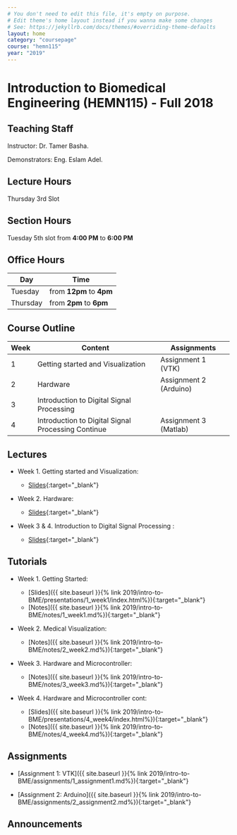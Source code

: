 ```yaml
---
# You don't need to edit this file, it's empty on purpose.
# Edit theme's home layout instead if you wanna make some changes
# See: https://jekyllrb.com/docs/themes/#overriding-theme-defaults
layout: home
category: "coursepage"
course: "hemn115"
year: "2019"
---
```

# Introduction to Biomedical Engineering \(HEMN115\) - Full 2018

## Teaching Staff

Instructor: Dr. Tamer Basha.

Demonstrators:  Eng. Eslam Adel.  

## Lecture Hours

Thursday 3rd Slot

## Section Hours

Tuesday 5th slot from **4:00 PM** to **6:00 PM**

## Office Hours

| Day | Time |
|-----|-----------|
| Tuesday | from **12pm** to **4pm** |
| Thursday | from **2pm** to **6pm** |

## Course Outline

| Week | Content |  Assignments
|------|-----------------|-----|
|   1  | Getting started and Visualization| Assignment 1 (VTK)  |
|   2  | Hardware  | Assignment 2 (Arduino) |
|   3  | Introduction to Digital Signal Processing |                |
|   4  | Introduction to  Digital Signal Processing Continue | Assignment 3 (Matlab) |

## Lectures

* Week 1. Getting started and Visualization:
  * [Slides](https://drive.google.com/file/d/1_wbntX6paGuHWO4Paw_6vCL9F-qKYfcj/view){:target="_blank"}

* Week 2. Hardware:
  * [Slides](https://drive.google.com/file/d/1qawBaJB1UD0EoNVO1J-yMorHTgXydczc/view){:target="_blank"}

* Week 3 & 4. Introduction to Digital Signal Processing	:
  * [Slides](https://drive.google.com/file/d/1_IxlcYG0IxfJwMpr7i2NWxuE1FLOuryP/view?usp=sharing){:target="_blank"}

## Tutorials

* Week 1. Getting Started:
  * [Slides]({{ site.baseurl }}{% link 2019/intro-to-BME/presentations/1_week1/index.html%}){:target="_blank"}
  * [Notes]({{ site.baseurl }}{% link 2019/intro-to-BME/notes/1_week1.md%}){:target="_blank"}

* Week 2. Medical Visualization:
  * [Notes]({{ site.baseurl }}{% link 2019/intro-to-BME/notes/2_week2.md%}){:target="_blank"}

* Week 3. Hardware and Microcontroller:
  * [Notes]({{ site.baseurl }}{% link 2019/intro-to-BME/notes/3_week3.md%}){:target="_blank"}

* Week 4. Hardware and Microcontroller cont:
  * [Slides]({{ site.baseurl }}{% link 2019/intro-to-BME/presentations/4_week4/index.html%}){:target="_blank"}
  * [Notes]({{ site.baseurl }}{% link 2019/intro-to-BME/notes/4_week4.md%}){:target="_blank"}

## Assignments 

* [Assignment 1: VTK]({{ site.baseurl }}{% link 2019/intro-to-BME/assignments/1_assignment1.md%}){:target="_blank"}

* [Assignment 2: Arduino]({{ site.baseurl }}{% link 2019/intro-to-BME/assignments/2_assignment2.md%}){:target="_blank"}

## Announcements
